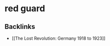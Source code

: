 # red guard



<a id="org2c5d940"></a>

## Backlinks

-   [[The Lost Revolution: Germany 1918 to 1923]]
